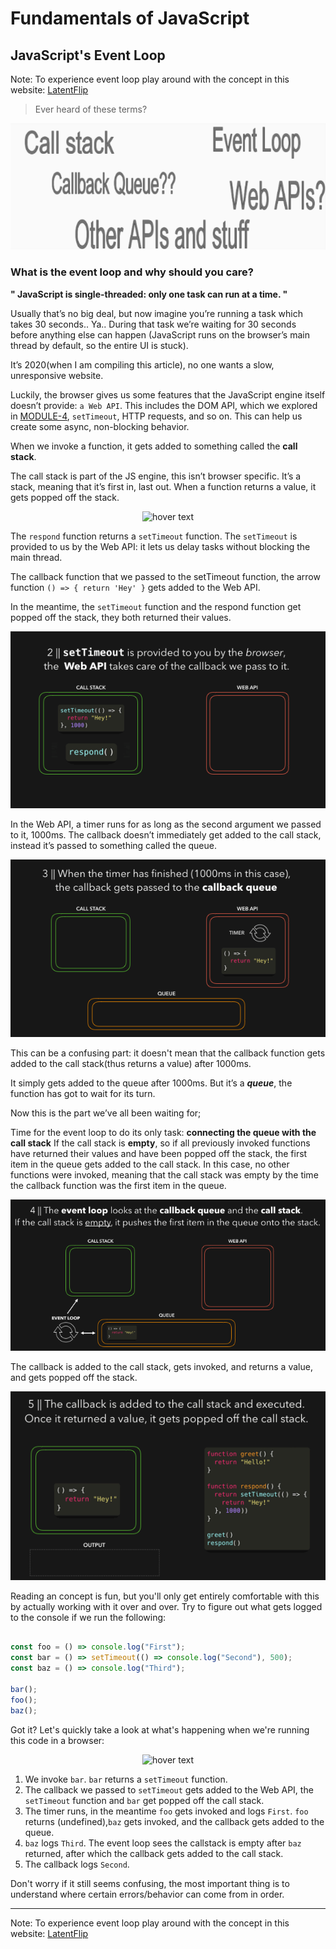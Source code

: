 # Fundamentals of JavaScript

## JavaScript's Event Loop

Note: To experience event loop play around with the concept in this website: [LatentFlip](http://latentflip.com/loupe/)

> Ever heard of these terms?

![module](../assets/event-loop-terms.png)

### What is the event loop and why should you care?

**" JavaScript is single-threaded: only one task can run at a time. "**

Usually that’s no big deal, but now imagine you’re running a task which takes 30 seconds.. Ya.. During that task we’re waiting for 30 seconds before anything else can happen (JavaScript runs on the browser’s main thread by default, so the entire UI is stuck). 

It’s 2020(when I am compiling this article), no one wants a slow, unresponsive website.


Luckily, the browser gives us some features that the JavaScript engine itself doesn’t provide: `a Web API`. This includes the DOM API, which we explored in [MODULE-4](../module-4/DOM.md), `setTimeout`, HTTP requests, and so on. 
This can help us create some async, non-blocking behavior.

When we invoke a function, it gets added to something called the **call stack**. 

The call stack is part of the JS engine, this isn’t browser specific. It’s a stack, meaning that it’s first in, last out. When a function returns a value, it gets popped off the stack.

<p align="center">
  <img src="../assets/eventloop-1.gif"  title="hover text">
</p>


The `respond` function returns a `setTimeout` function. The `setTimeout` is provided to us by the Web API: it lets us delay tasks without blocking the main thread. 

The callback function that we passed to the setTimeout function, the arrow function `() => { return 'Hey' }` gets added to the Web API. 

In the meantime, the `setTimeout` function and the respond function get popped off the stack, they both returned their values.

<p align="center">
  <img src="../assets/eventloop-2.gif"  title="hover text">
</p>


In the Web API, a timer runs for as long as the second argument we passed to it, 1000ms. The callback doesn’t immediately get added to the call stack, instead it’s passed to something called the queue.

<p align="center">
  <img src="../assets/eventloop-3.gif"  title="hover text">
</p>


This can be a confusing part: it doesn't mean that the callback function gets added to the call stack(thus returns a value) after 1000ms. 

It simply gets added to the queue after 1000ms. But it’s a ***queue***, the function has got to wait for its turn.


Now this is the part we’ve all been waiting for;

Time for the event loop to do its only task: **connecting the queue with the call stack** 
If the call stack is **empty**, so if all previously invoked functions have returned their values and have been popped off the stack, the first item in the queue gets added to the call stack. In this case, no other functions were invoked, meaning that the call stack was empty by the time the callback function was the first item in the queue.


<p align="center">
  <img src="../assets/eventloop-4.gif"  title="hover text">
</p>

The callback is added to the call stack, gets invoked, and returns a value, and gets popped off the stack.

<p align="center">
  <img src="../assets/eventloop-5.gif"  title="hover text">
</p>

Reading an concept is fun, but you'll only get entirely comfortable with this by actually working with it over and over. Try to figure out what gets logged to the console if we run the following:

```javascript

const foo = () => console.log("First");
const bar = () => setTimeout(() => console.log("Second"), 500);
const baz = () => console.log("Third");

bar();
foo();
baz();

```

Got it? Let's quickly take a look at what's happening when we're running this code in a browser:


<p align="center">
  <img src="../assets/eventloop-6.gif"  title="hover text">
</p>

1. We invoke `bar`. `bar` returns a `setTimeout` function.
2. The callback we passed to `setTimeout` gets added to the Web API, the `setTimeout` function and `bar` get popped off the call stack.
3. The timer runs, in the meantime `foo` gets invoked and logs `First`. `foo` returns (undefined),`baz` gets invoked, and the callback gets added to the queue.
4. `baz` logs `Third`. The event loop sees the callstack is empty after `baz` returned, after which the callback gets added to the call stack.
5. The callback logs `Second`.


Don't worry if it still seems confusing, the most important thing is to understand where certain errors/behavior can come from in order.

---

Note: To experience event loop play around with the concept in this website: [LatentFlip](http://latentflip.com/loupe/)

